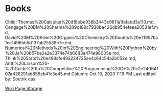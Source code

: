 # Books

Child: Thomas%20Calculus%20d18ebe938b2443e9811a1fafabd3e113.md, Cengage%20BM%20Sharma%209c189c7938ba426db954efeea20531ef.md, David%20M%20Klein%20Organic%20Chemistry%20Doubts%20e71957bc1ec1496bb5d137ab25538e7e.md, Numerical%20Methods%20in%20Engineering%20With%20Python%20by%20Ja%20b57be2e2e3374e74b6683a474e98005e.md, Think%20Stats%20e488afe492224725ae4c64c54a2b052e.md, Antti%20Larson%20-%20Guide%20to%20Competitive%20Programming%20C+%20c2e24064f07a426291ab856eb41c3e45.md
Column: Oct 10, 2020 7:16 PM
Last edited by: Soutrik das

[Wiki Page Storage](Books%20c09fa9d40bfa499ba9545c5017dd2010/Wiki%20Page%20Storage%20a08f39dc811f459ea54748e7c2d7f3fc.csv)